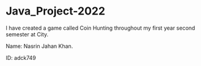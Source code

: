 # Java_Project-2022
I have created a game called Coin Hunting throughout my first year second semester at City.

Name: Nasrin Jahan Khan.

ID: adck749
